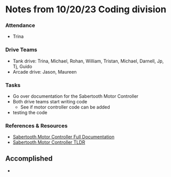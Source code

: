 # Notes from 10/20/23 Coding division   
### Attendance
 - Trina

### Drive Teams
 - Tank drive: Trina, Michael, Rohan, William, Tristan, Michael, Darnell, Jp, Tj, Guido
 - Arcade drive: Jason, Maureen 

### Tasks
 - Go over documentation for the Sabertooth Motor Controller 
 - Both drive teams start writing code
   - See if motor controller code can be added
-   testing the code

### References & Resources 
 - <a href="http://www.dimensionengineering.com/datasheets/Sabertooth2x60.pdf">Sabertooth Motor Controller Full Documentation</a>
 - <a href="https://docs.google.com/document/d/11yAGNMltDx4X17hl0w9ZD8jwsdREbucdNOAFZO9kq2M/edit?usp=sharing>">Sabertooth Motor Controller TLDR</a> 

## Accomplished
 - 
